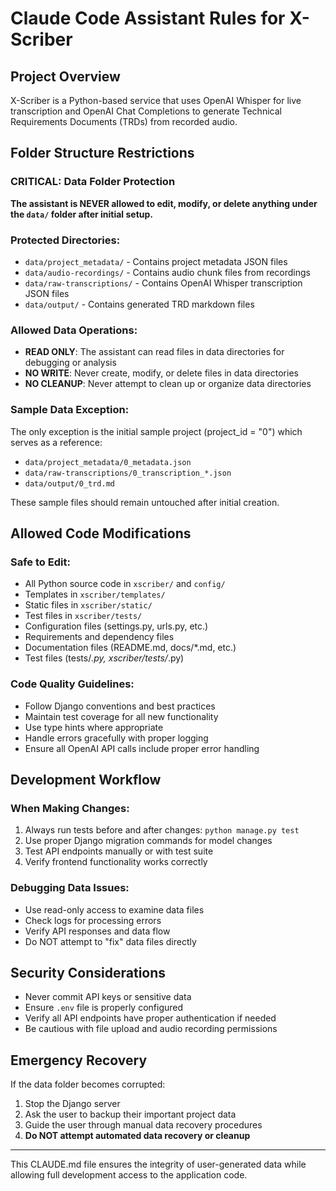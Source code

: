 # Claude Code Assistant Rules for X-Scriber

## Project Overview
X-Scriber is a Python-based service that uses OpenAI Whisper for live transcription and OpenAI Chat Completions to generate Technical Requirements Documents (TRDs) from recorded audio.

## Folder Structure Restrictions

### CRITICAL: Data Folder Protection
**The assistant is NEVER allowed to edit, modify, or delete anything under the `data/` folder after initial setup.**

### Protected Directories:
- `data/project_metadata/` - Contains project metadata JSON files
- `data/audio-recordings/` - Contains audio chunk files from recordings
- `data/raw-transcriptions/` - Contains OpenAI Whisper transcription JSON files
- `data/output/` - Contains generated TRD markdown files

### Allowed Data Operations:
- **READ ONLY**: The assistant can read files in data directories for debugging or analysis
- **NO WRITE**: Never create, modify, or delete files in data directories
- **NO CLEANUP**: Never attempt to clean up or organize data directories

### Sample Data Exception:
The only exception is the initial sample project (project_id = "0") which serves as a reference:
- `data/project_metadata/0_metadata.json`
- `data/raw-transcriptions/0_transcription_*.json`
- `data/output/0_trd.md`

These sample files should remain untouched after initial creation.

## Allowed Code Modifications

### Safe to Edit:
- All Python source code in `xscriber/` and `config/`
- Templates in `xscriber/templates/`
- Static files in `xscriber/static/`
- Test files in `xscriber/tests/`
- Configuration files (settings.py, urls.py, etc.)
- Requirements and dependency files
- Documentation files (README.md, docs/*.md, etc.)
- Test files (tests/*.py, xscriber/tests/*.py)

### Code Quality Guidelines:
- Follow Django conventions and best practices
- Maintain test coverage for all new functionality
- Use type hints where appropriate
- Handle errors gracefully with proper logging
- Ensure all OpenAI API calls include proper error handling

## Development Workflow

### When Making Changes:
1. Always run tests before and after changes: `python manage.py test`
2. Use proper Django migration commands for model changes
3. Test API endpoints manually or with test suite
4. Verify frontend functionality works correctly

### Debugging Data Issues:
- Use read-only access to examine data files
- Check logs for processing errors
- Verify API responses and data flow
- Do NOT attempt to "fix" data files directly

## Security Considerations
- Never commit API keys or sensitive data
- Ensure `.env` file is properly configured
- Verify all API endpoints have proper authentication if needed
- Be cautious with file upload and audio recording permissions

## Emergency Recovery
If the data folder becomes corrupted:
1. Stop the Django server
2. Ask the user to backup their important project data
3. Guide the user through manual data recovery procedures
4. **Do NOT attempt automated data recovery or cleanup**

---

This CLAUDE.md file ensures the integrity of user-generated data while allowing full development access to the application code.